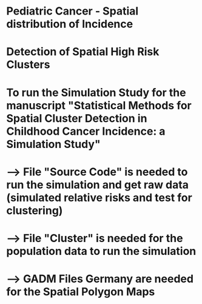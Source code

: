 # Pediatric Cancer - Spatial distribution of Incidence 
# Detection of Spatial High Risk Clusters 


# To run the Simulation Study for the manuscript "Statistical Methods for Spatial Cluster Detection in Childhood Cancer Incidence: a Simulation Study"
# --> File "Source Code" is needed to run the simulation and get raw data (simulated relative risks and test for clustering)
# --> File "Cluster" is needed for the population data to run the simulation
# --> GADM Files Germany are needed for the Spatial Polygon Maps

